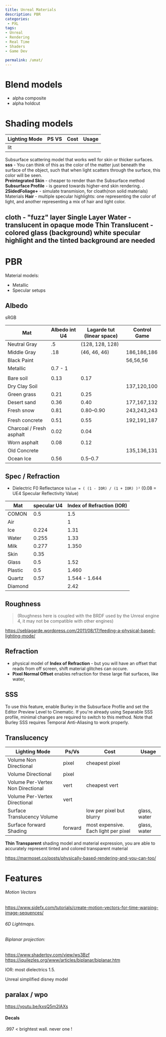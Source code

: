 ```yaml
---
title: Unreal Materials
description: PBR
categories:
 - PXL
tags:
- Unreal
- Rendering
- Real Time
- Shaders
- Game Dev

permalink: /umat/
---
```



# Blend models


- alpha composite
- alpha holdcut

# Shading models


|Lighting Mode | PS VS | Cost |  Usage|
|-- | -- | -- | -- |
|lit

 Subsurface scattering model that works well for skin or thicker surfaces.  
**sss** -  You can think of this as the color of the matter just beneath the surface of the object, such that when light scatters through the surface, this color will be seen.   
**Preintegrated Skin** -   cheaper to render than the Subsurface method
**Subsurface Profile** - is geared towards higher-end skin rendering.
.
**2SidedFoliage+** - simulate transmision, for cloath(non solid materials) Materials
**Hair** - multiple specular highlights: one representing the color of light, and another representing a mix of hair and light color.


**cloth** - "fuzz" layer
**Single Layer Water** - translucent in opaque mode
**Thin Translucent** - colored glass (background) white specular highlight and the tinted background are needed
----

# PBR

Material models:  
- Metallic  
- Specular setups


## Albedo
sRGB

Mat | Albedo int U4 | Lagarde tut (linear space)| Control Game |
-- | -- | -- |-- |
Neutral Gray | .5 | (128, 128, 128)
Middle Gray |  .18 | (46, 46, 46) | 186,186,186
Black Paint  ||| 56,56,56
Metallic  |  0.7 - 1 |
| ||
Bare soil | 0.13  | 0.17
Dry Clay Soil  |||  137,120,100
Green grass | 0.21 |  0.25
Desert sand | 0.36  | 0.40 | 177,167,132
Fresh snow | 0.81 |  0.80–0.90 | 243,243,243
|||
Fresh concrete | 0.51 |   0.55 | 192,191,187
Charcoal / Fresh asphalt | 0.02 | 0.04
Worn asphalt | 0.08 | 0.12
Old Concrete  |||  135,136,131
Ocean Ice | 0.56 | 0.5–0.7




## Spec / Refraction

- Dielectric F0 Reflectance `Value = ( (1 - IOR) / (1 + IOR) )²` (0.08 = UE4 Specular Reflectivity Value)


Mat | specular U4 | Index of Refraction (IOR) |  
-- | -- | -- |
COMON | 0.5 | 1.5
Air | | 1
Ice | 0.224 | 1.31
Water  |  0.255 | 1.33
Milk | 0.277 | 1.350
Skin | 0.35 |  
Glass | 0.5 | 1.52
Plastic | 0.5 | 1.460
Quartz | 0.57 | 1.544 - 1.644
Diamond | | 2.42



## Roughness


>(Roughness here is coupled with the BRDF used by the Unreal engine 4, it may not be compatible with other engines)

https://seblagarde.wordpress.com/2011/08/17/feeding-a-physical-based-lighting-mode/


## Refraction
-  physical model of **Index of Refraction** - but you will have an offset that reads from off screen, shift material glitches can occure.   
- **Pixel Normal Offset** enables refraction for these large flat surfaces, like water,

## SSS
To use this feature, enable Burley in the Subsurface Profile and set the Editor Preview Level to Cinematic. If you're already using Separable SSS profile, minimal changes are required to switch to this method. Note that Burley SSS requires Temporal Anti-Aliasing to work properly.


## Translucency



Lighting Mode | Ps/Vs | Cost |  Usage|
-- | -- | -- | -- |
Volume Non Directional| pixel | cheapest pixel|
Volume Directional | pixel ||
Volume Per-Vertex Non Directional| vert | cheapest vert|
Volume Per-Vertex Directional| vert||
Surface Translucency Volume ||low per pixel but blurry | glass, water
Surface forward Shading| forward |most expensive. Each light per pixel| glass, water


**Thin Transparent** shading model and material expression, you are able to accurately represent tinted and colored transparent material




https://marmoset.co/posts/physically-based-rendering-and-you-can-too/


# Features
###### Motion Vectors

https://www.sidefx.com/tutorials/create-motion-vectors-for-time-warping-image-sequences/


###### 6D Lightmaps.

###### Biplanar projection:    

https://www.shadertoy.com/view/ws3Bzf     
https://iquilezles.org/www/articles/biplanar/biplanar.htm   


IOR: most dielectrics 1.5.

Unreal simplified disney model



## paralax / wpo

https://youtu.be/kxsQ5m2IAXs

#### Decals



.997 < brightest wall. never one !
